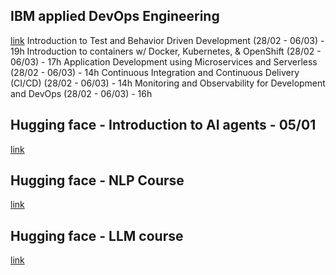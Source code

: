 ## IBM applied DevOps Engineering
[link](https://www.coursera.org/my-learning?myLearningTab=IN_PROGRESS)
Introduction to Test  and Behavior Driven Development (28/02 - 06/03) - 19h
Introduction to containers w/ Docker, Kubernetes, & OpenShift (28/02 - 06/03) - 17h
Application Development using Microservices and Serverless (28/02 - 06/03) - 14h
Continuous Integration and Continuous Delivery (CI/CD) (28/02 - 06/03) - 14h
Monitoring and Observability for Development and DevOps (28/02 - 06/03) - 16h

## Hugging face - Introduction to AI agents - 05/01
[link](https://huggingface.co/learn/agents-course/unit0/introduction)
## Hugging face - NLP Course
[link](https://huggingface.co/learn/nlp-course/en/chapter1/1)
## Hugging face - LLM course
[link](https://huggingface.co/learn/llm-course/chapter1/1)